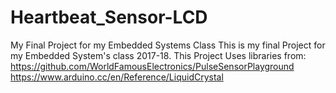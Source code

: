 # Heartbeat_Sensor-LCD
My Final Project for my Embedded Systems Class
This is my final Project for my Embedded System's class 2017-18.
This Project Uses libraries from:
https://github.com/WorldFamousElectronics/PulseSensorPlayground
https://www.arduino.cc/en/Reference/LiquidCrystal

